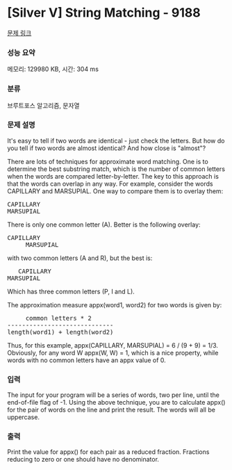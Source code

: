 # [Silver V] String Matching - 9188 

[문제 링크](https://www.acmicpc.net/problem/9188) 

### 성능 요약

메모리: 129980 KB, 시간: 304 ms

### 분류

브루트포스 알고리즘, 문자열

### 문제 설명

<p>It's easy to tell if two words are identical - just check the letters. But how do you tell if two words are almost identical?  And how close is "almost"?</p>

<p>There are lots of techniques for approximate word matching.  One is to determine the best substring match, which is the number of common letters when the words are compared letter-by-letter.  The key to this approach is that the words can overlap in any way.  For example, consider the words CAPILLARY and MARSUPIAL.  One way to compare them is to overlay them:</p>

<pre>CAPILLARY
MARSUPIAL</pre>

<p>There is only one common letter (A).  Better is the following overlay:</p>

<pre>CAPILLARY
     MARSUPIAL</pre>

<p>with two common letters (A and R), but the best is:</p>

<pre>   CAPILLARY
MARSUPIAL</pre>

<p>Which has three common letters (P, I and L).</p>

<p>The approximation measure appx(word1, word2) for two words is given by:</p>

<pre>     common letters * 2
-----------------------------
length(word1) + length(word2)
</pre>

<p>Thus, for this example, appx(CAPILLARY, MARSUPIAL) = 6 / (9 + 9) = 1/3.  Obviously, for any word W appx(W, W) = 1, which is a nice property, while words with no common letters have an appx value of 0.</p>

### 입력 

 <p>The input for your program will be a series of words, two per line, until the end-of-file flag of -1.  Using the above technique, you are to calculate appx() for the pair of words on the line and print the result. The words will all be uppercase.</p>

### 출력 

 <p>Print the value for appx() for each pair as a reduced fraction. Fractions reducing to zero or one should have no denominator.</p>

